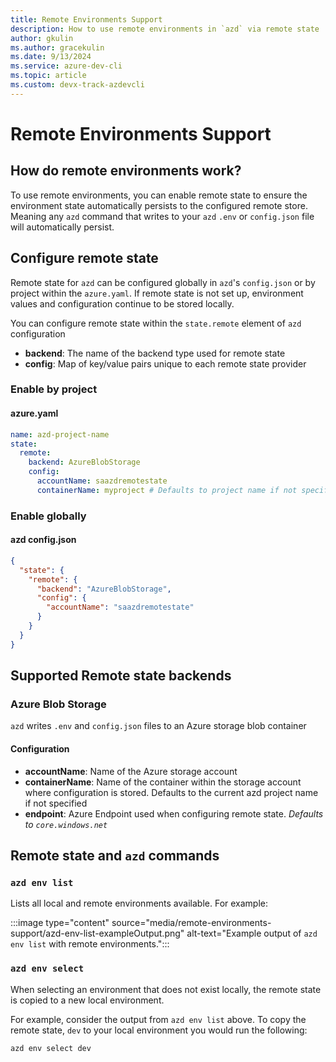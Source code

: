 ```yaml
---
title: Remote Environments Support
description: How to use remote environments in `azd` via remote state
author: gkulin
ms.author: gracekulin
ms.date: 9/13/2024
ms.service: azure-dev-cli
ms.topic: article
ms.custom: devx-track-azdevcli
---
```



# Remote Environments Support

## How do remote environments work?
To use remote environments, you can enable remote state to ensure the environment state automatically persists to the configured remote store. Meaning any `azd` command that writes to your `azd` `.env` or `config.json` file will automatically persist. 

## Configure remote state
Remote state for `azd` can be configured globally in `azd`'s `config.json` or by project within the `azure.yaml`. If remote state is not set up, environment values and configuration continue to be stored locally.

You can configure remote state within the `state.remote` element of `azd` configuration

- **backend**: The name of the backend type used for remote state
- **config**: Map of key/value pairs unique to each remote state provider

### Enable by project

#### azure.yaml
```yaml
name: azd-project-name
state:
  remote:
    backend: AzureBlobStorage
    config:
      accountName: saazdremotestate
      containerName: myproject # Defaults to project name if not specified
```

### Enable globally

#### azd config.json
```json
{
  "state": {
    "remote": {
      "backend": "AzureBlobStorage",
      "config": {
        "accountName": "saazdremotestate"
      }
    }
  }
}
```

## Supported Remote state backends

### Azure Blob Storage

`azd` writes `.env` and `config.json` files to an Azure storage blob container

#### Configuration
- **accountName**: Name of the Azure storage account
- **containerName**: Name of the container within the storage account where configuration is stored. Defaults to the current azd project name if not specified
- **endpoint**: Azure Endpoint used when configuring remote state. _Defaults to `core.windows.net`_

## Remote state and `azd` commands

### `azd env list`
Lists all local and remote environments available. For example:

:::image type="content" source="media/remote-environments-support/azd-env-list-exampleOutput.png" alt-text="Example output of `azd env list` with remote environments.":::

### `azd env select`

When selecting an environment that does not exist locally, the remote state is copied to a new local environment. 

For example, consider the output from `azd env list` above. To copy the remote state, `dev` to your local environment you would run the following:

```azdeveloper
azd env select dev
``` 

